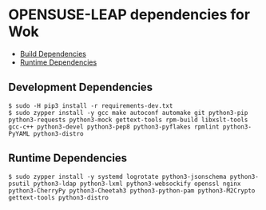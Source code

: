 OPENSUSE-LEAP dependencies for Wok
================================

* [Build Dependencies](#development-dependencies)
* [Runtime Dependencies](#runtime-dependencies)

Development Dependencies
--------------------

    $ sudo -H pip3 install -r requirements-dev.txt
    $ sudo zypper install -y gcc make autoconf automake git python3-pip python3-requests python3-mock gettext-tools rpm-build libxslt-tools gcc-c++ python3-devel python3-pep8 python3-pyflakes rpmlint python3-PyYAML python3-distro

Runtime Dependencies
--------------------

    $ sudo zypper install -y systemd logrotate python3-jsonschema python3-psutil python3-ldap python3-lxml python3-websockify openssl nginx python3-CherryPy python3-Cheetah3 python3-python-pam python3-M2Crypto gettext-tools python3-distro

